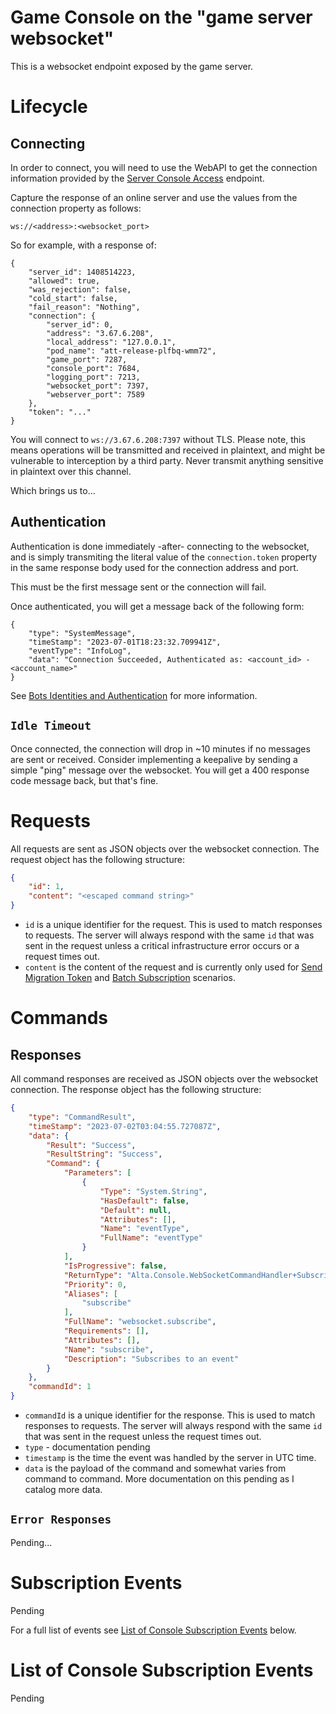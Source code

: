 **Game Console on the "game server websocket"**
================================================

This is a websocket endpoint exposed by the game server.

**Lifecycle**
=============

**Connecting**
--------------

In order to connect, you will need to use the WebAPI to get the connection information provided by the [Server Console Access]() endpoint.

Capture the response of an online server and use the values from the connection property as follows: 

`ws://<address>:<websocket_port>`

So for example, with a response of: 

```
{
    "server_id": 1408514223,
    "allowed": true,
    "was_rejection": false,
    "cold_start": false,
    "fail_reason": "Nothing",
    "connection": {
        "server_id": 0,
        "address": "3.67.6.208",
        "local_address": "127.0.0.1",
        "pod_name": "att-release-plfbq-wmm72",
        "game_port": 7287,
        "console_port": 7684,
        "logging_port": 7213,
        "websocket_port": 7397,
        "webserver_port": 7589
    },
    "token": "..."
}
```

You will connect to `ws://3.67.6.208:7397` without TLS.  Please note, this means operations will be transmitted and received in plaintext, and might be vulnerable to interception by a third party.  Never transmit anything sensitive in plaintext over this channel.

Which brings us to...

**Authentication**
------------------

Authentication is done immediately -after- connecting to the websocket, and is simply transmiting the literal value of the `connection.token` property in the same response body used for the connection address and port.

This must be the first message sent or the connection will fail.

Once authenticated, you will get a message back of the following form:

```
{
    "type": "SystemMessage",
    "timeStamp": "2023-07-01T18:23:32.709941Z",
    "eventType": "InfoLog",
    "data": "Connection Succeeded, Authenticated as: <account_id> - <account_name>"
}
```

See [Bots Identities and Authentication](../Identity/Bots.md) for more information.

`Idle Timeout`
--------------

Once connected, the connection will drop in ~10 minutes if no messages are sent or received. Consider implementing a keepalive by sending a simple "ping" message over the websocket.  You will get a 400 response code message back, but that's fine.

**Requests**
============

All requests are sent as JSON objects over the websocket connection.  The request object has the following structure:

```json
{
    "id": 1,
    "content": "<escaped command string>"
}
```

* `id` is a unique identifier for the request.  This is used to match responses to requests.  The server will always respond with the same `id` that was sent in the request unless a critical infrastructure error occurs or a request times out.
* `content` is the content of the request and is currently only used for [Send Migration Token](#send-migration-token) and [Batch Subscription](#batch-subscription) scenarios.

**Commands**
=============

**Responses**
-------------

All command responses are received as JSON objects over the websocket connection.  The response object has the following structure:

```json
{
    "type": "CommandResult",
    "timeStamp": "2023-07-02T03:04:55.727087Z",
    "data": {
        "Result": "Success",
        "ResultString": "Success",
        "Command": {
            "Parameters": [
                {
                    "Type": "System.String",
                    "HasDefault": false,
                    "Default": null,
                    "Attributes": [],
                    "Name": "eventType",
                    "FullName": "eventType"
                }
            ],
            "IsProgressive": false,
            "ReturnType": "Alta.Console.WebSocketCommandHandler+SubscriptionResult",
            "Priority": 0,
            "Aliases": [
                "subscribe"
            ],
            "FullName": "websocket.subscribe",
            "Requirements": [],
            "Attributes": [],
            "Name": "subscribe",
            "Description": "Subscribes to an event"
        }
    },
    "commandId": 1
}
```

* `commandId` is a unique identifier for the response.  This is used to match responses to requests.  The server will always respond with the same `id` that was sent in the request unless the request times out.
* `type` - documentation pending
* `timestamp` is the time the event was handled by the server in UTC time.
* `data` is the payload of the command and somewhat varies from command to command.  More documentation on this pending as I catalog more data.

`Error Responses`
-----------------

Pending...

**Subscription Events**
=======================
Pending

For a full list of events see [List of Console Subscription Events](#list-of-console-subscription-events) below.

**List of Console Subscription Events**
=======================================
Pending